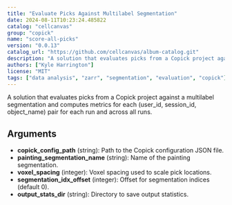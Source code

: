 ```yaml
---
title: "Evaluate Picks Against Multilabel Segmentation"
date: 2024-08-11T10:23:24.485822
catalog: "cellcanvas"
group: "copick"
name: "score-all-picks"
version: "0.0.13"
catalog_url: "https://github.com/cellcanvas/album-catalog.git"
description: "A solution that evaluates picks from a Copick project against a multilabel segmentation and computes metrics for each (user_id, session_id, object_name) pair for each run and across all runs."
authors: ["Kyle Harrington"]
license: "MIT"
tags: ["data analysis", "zarr", "segmentation", "evaluation", "copick"]
---
```


A solution that evaluates picks from a Copick project against a multilabel segmentation and computes metrics for each (user_id, session_id, object_name) pair for each run and across all runs.

## Arguments

- **copick_config_path** (string): Path to the Copick configuration JSON file.
- **painting_segmentation_name** (string): Name of the painting segmentation.
- **voxel_spacing** (integer): Voxel spacing used to scale pick locations.
- **segmentation_idx_offset** (integer): Offset for segmentation indices (default 0).
- **output_stats_dir** (string): Directory to save output statistics.

